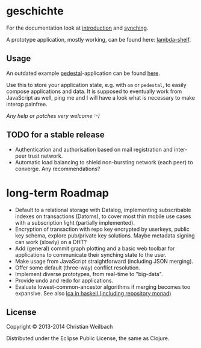 # geschichte

For the documentation look at [introduction](http://ghubber.github.io/geschichte/)
and [synching](http://ghubber.github.io/geschichte/synching.html).

A prototype application, mostly working, can be found here: [lambda-shelf](https://github.com/kordano/lambda-shelf).

## Usage

An outdated example [pedestal](http://pedestal.io)-application can be found
[here](http://github.com/ghubber/ped-geschichte).

Use this to store your application state, e.g. with `om` or `pedestal`, to
easily compose applications and data. It is supposed to eventually work
from JavaScript as well, ping me and I will have a look what is
necessary to make interop painfree. 

*Any help or patches very welcome :-)*

## TODO for a stable release

- Authentication and authorisation based on mail registration and inter-peer trust network.
- Automatic load balancing to shield non-bursting network (each peer) to converge. Any recommendations?

# long-term Roadmap

- Default to a relational storage with Datalog, implementing subscribable indexes on transactions (Datoms), to cover most thin mobile use cases with a subscription light (partially implemented).
- Encryption of transaction with repo key encrypted by userkeys, public key schema, explore pub/private key solutions. Maybe metadata signing can work (slowly) on a DHT?
- Add (general) commit graph plotting and a basic web toolbar for applications to communicate their synching state to the user.
- Make usage from JavaScript straightforward (including JSON merging).
- Offer some default (three-way) conflict resolution.
- Implement diverse prototypes, from real-time to "big-data".
- Provide undo and redo for applications.
- Evaluate lowest-common-ancestor algorithms if merging becomes too expansive.
  See also [lca in haskell (including repository monad)](http://slideshare.net/ekmett/skewbinary-online-lowest-common-ancestor-search#btnNext)

## License

Copyright © 2013-2014 Christian Weilbach

Distributed under the Eclipse Public License, the same as Clojure.
